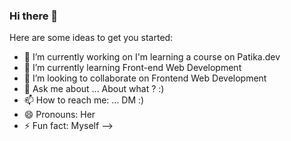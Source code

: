 ### Hi there 👋



Here are some ideas to get you started:

- 🔭 I’m currently working on  I'm learning a course on Patika.dev
- 🌱 I’m currently learning Front-end Web Development
- 👯 I’m looking to collaborate on Frontend Web Development
- 💬 Ask me about ... About what ? :)
- 📫 How to reach me: ... DM :)
- 😄 Pronouns: Her
- ⚡ Fun fact: Myself
-->
